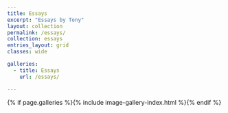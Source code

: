 ```yaml
---
title: Essays
excerpt: "Essays by Tony"
layout: collection
permalink: /essays/
collection: essays 
entries_layout: grid
classes: wide

galleries:
  - title: Essays
    url: /essays/

---
```


{% if page.galleries %}{% include image-gallery-index.html %}{% endif %}



